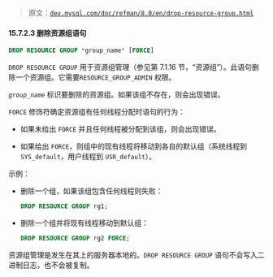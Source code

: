 > 原文：[`dev.mysql.com/doc/refman/8.0/en/drop-resource-group.html`](https://dev.mysql.com/doc/refman/8.0/en/drop-resource-group.html)

#### 15.7.2.3 删除资源组语句

```sql
DROP RESOURCE GROUP *group_name* [FORCE]
```

`DROP RESOURCE GROUP` 用于资源组管理（参见第 7.1.16 节，“资源组”）。此语句删除一个资源组。它需要`RESOURCE_GROUP_ADMIN` 权限。

*`group_name`* 标识要删除的资源组。如果该组不存在，则会出现错误。

`FORCE` 修饰符确定资源组有任何线程分配时语句的行为：

+   如果未给出 `FORCE` 并且任何线程被分配到该组，则会出现错误。

+   如果给出 `FORCE`，则组中的现有线程将移动到各自的默认组（系统线程到 `SYS_default`，用户线程到 `USR_default`）。

示例：

+   删除一个组，如果该组包含任何线程则失败：

    ```sql
    DROP RESOURCE GROUP rg1;
    ```

+   删除一个组并将现有线程移动到默认组：

    ```sql
    DROP RESOURCE GROUP rg2 FORCE;
    ```

资源组管理是发生在其上的服务器本地的。`DROP RESOURCE GROUP` 语句不会写入二进制日志，也不会被复制。
